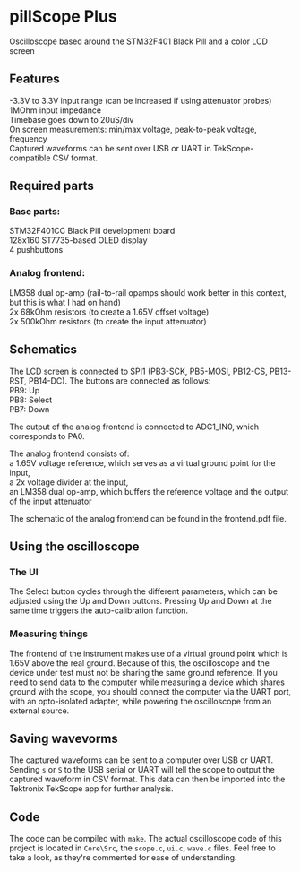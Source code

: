 # pillScope Plus
Oscilloscope based around the STM32F401 Black Pill and a color LCD screen
## Features
-3.3V to 3.3V input range (can be increased if using attenuator probes)\
1MOhm input impedance\
Timebase goes down to 20uS/div\
On screen measurements: min/max voltage, peak-to-peak voltage, frequency\
Captured waveforms can be sent over USB or UART in TekScope-compatible CSV format.
## Required parts
### Base parts:
STM32F401CC Black Pill development board\
128x160 ST7735-based OLED display\
4 pushbuttons
### Analog frontend:
LM358 dual op-amp (rail-to-rail opamps should work better in this context, but this is what I had on hand)\
2x 68kOhm resistors (to create a 1.65V offset voltage)\
2x 500kOhm resistors (to create the input attenuator)

## Schematics
The LCD screen is connected to SPI1 (PB3-SCK, PB5-MOSI, PB12-CS, PB13-RST, PB14-DC). The buttons are connected as follows:\
PB9: Up\
PB8: Select\
PB7: Down

The output of the analog frontend is connected to ADC1_IN0, which corresponds to PA0.

The analog frontend consists of:\
a 1.65V voltage reference, which serves as a virtual ground point for the input,\
a 2x voltage divider at the input,\
an LM358 dual op-amp, which buffers the reference voltage and the output of the input attenuator

The schematic of the analog frontend can be found in the frontend.pdf file.

## Using the oscilloscope
### The UI
The Select button cycles through the different parameters, which can be adjusted using the Up and Down buttons. Pressing Up and Down at the same time triggers the auto-calibration function.

### Measuring things
The frontend of the instrument makes use of a virtual ground point which is 1.65V above the real ground. Because of this, the oscilloscope and the device under test must not be sharing the same ground reference. If you need to send data to the computer while measuring a device which shares ground with the scope, you should connect the computer via the UART port, with an opto-isolated adapter, while powering the oscilloscope from an external source.

## Saving wavevorms
The captured waveforms can be sent to a computer over USB or UART. Sending `s` or `S` to the USB serial or UART will tell the scope to output the captured waveform in CSV format. This data can then be imported into the Tektronix TekScope app for further analysis.

## Code
The code can be compiled with `make`. The actual oscilloscope code of this project is located in `Core\Src`, the `scope.c`, `ui.c`, `wave.c` files. Feel free to take a look, as they're commented for ease of understanding.




